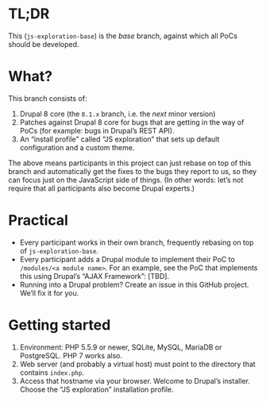# TL;DR

This (`js-exploration-base`) is the *base* branch, against which all PoCs should be developed.

# What?

This branch consists of:

1. Drupal 8 core (the `8.1.x` branch, i.e. the *next* minor version)
2. Patches against Drupal 8 core for bugs that are getting in the way of PoCs (for example: bugs in Drupal’s REST API).
3. An “install profile” called “JS exploration” that sets up default configuration and a custom theme.

The above means participants in this project can just rebase on top of this branch and automatically get the fixes to the bugs they report to us, so they can focus just on the JavaScript side of things. (In other words: let’s not require that all participants also become Drupal experts.)

# Practical

- Every participant works in their own branch, frequently rebasing on top of `js-exploration-base`.
- Every participant adds a Drupal module to implement their PoC to `/modules/<a module name>`. For an example, see the PoC that implements this using Drupal’s “AJAX Framework”: [TBD].
- Running into a Drupal problem? Create an issue in this GitHub project. We’ll fix it for you.

# Getting started

1. Environment: PHP 5.5.9 or newer, SQLite, MySQL, MariaDB or PostgreSQL. PHP 7 works also.
2. Web server (and probably a virtual host) must point to the directory that contains `index.php`.
3. Access that hostname via your browser. Welcome to Drupal’s installer. Choose the “JS exploration” installation profile.
